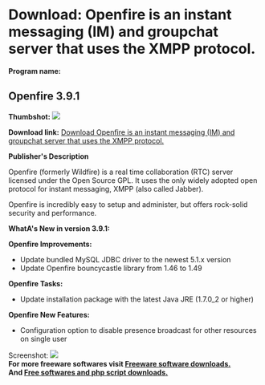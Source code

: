 # Download: Openfire is an instant messaging (IM) and groupchat server that uses the XMPP protocol.

**Program name:**

## Openfire 3.9.1

  
**Thumbshot:** ![](http://www.freewarefiles.com/screenshot/openfire_md.gif)   
  
**Download link:** [Download Openfire is an instant messaging (IM) and groupchat server that uses the XMPP protocol.](http://freesoftwares.boysofts.com/Openfire_program_49288.html)  
  


**Publisher's Description**  
  


Openfire (formerly Wildfire) is a real time collaboration (RTC) server licensed under the Open Source GPL. It uses the only widely adopted open protocol for instant messaging, XMPP (also called Jabber). 

Openfire is incredibly easy to setup and administer, but offers rock-solid security and performance.

**WhatA's New in version 3.9.1:**

**Openfire Improvements:**

  * Update bundled MySQL JDBC driver to the newest 5.1.x version 
  * Update Openfire bouncycastle library from 1.46 to 1.49 

**Openfire Tasks:**

  * Update installation package with the latest Java JRE (1.7.0_2 or higher) 

**Openfire New Features:**

  * Configuration option to disable presence broadcast for other resources on single user 

  
  
Screenshot: ![](http://www.freewarefiles.com/screenshot/openfire.gif)   
**For more freeware softwares visit [Freeware software downloads.](http://freesoftwares.boysofts.com/)**   
**And [Free softwares and php script downloads.](http://www.boysofts.com/)**

